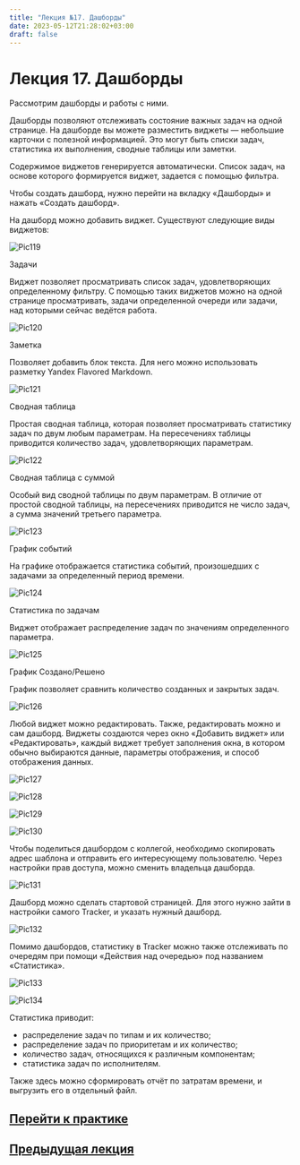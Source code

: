 ```yaml
---
title: "Лекция №17. Дашборды"
date: 2023-05-12T21:28:02+03:00
draft: false
---
```

# **Лекция 17. Дашборды**

Рассмотрим дашборды и работы с ними.

Дашборды позволяют отслеживать состояние важных задач на одной странице. На дашборде вы можете разместить виджеты — небольшие карточки с полезной информацией. Это могут быть списки задач, статистика их выполнения, сводные таблицы или заметки.

Содержимое виджетов генерируется автоматически. Список задач, на основе которого формируется виджет, задается с помощью фильтра.

Чтобы создать дашборд, нужно перейти на вкладку «Дашборды» и нажать «Создать дашборд».

На дашборд можно добавить виджет. Существуют следующие виды виджетов:

![Pic119](/Picture_119.png)

Задачи

Виджет позволяет просматривать список задач, удовлетворяющих определенному фильтру. С помощью таких виджетов можно на одной странице просматривать, задачи определенной очереди или задачи, над которыми сейчас ведётся работа.

![Pic120](/Picture_120.png)

Заметка

Позволяет добавить блок текста. Для него можно использовать разметку Yandex Flavored Markdown.

![Pic121](/Picture_121.png)

Сводная таблица

Простая сводная таблица, которая позволяет просматривать статистику задач по двум любым параметрам. На пересечениях таблицы приводится количество задач, удовлетворяющих параметрам.

![Pic122](/Picture_122.png)

Сводная таблица с суммой

Особый вид сводной таблицы по двум параметрам. В отличие от простой сводной таблицы, на пересечениях приводится не число задач, а сумма значений третьего параметра.

![Pic123](/Picture_123.png)

График событий

На графике отображается статистика событий, произошедших с задачами за определенный период времени.

![Pic124](/Picture_124.png)

Статистика по задачам

Виджет отображает распределение задач по значениям определенного параметра.

![Pic125](/Picture_125.png)

График Создано/Решено

График позволяет сравнить количество созданных и закрытых задач.

![Pic126](/Picture_126.png)

Любой виджет можно редактировать. Также, редактировать можно и сам дашборд. Виджеты создаются через окно «Добавить виджет» или «Редактировать», каждый виджет требует заполнения окна, в котором обычно выбираются данные, параметры отображения, и способ отображения данных.

![Pic127](/Picture_127.png)

![Pic128](/Picture_128.png)

![Pic129](/Picture_129.png)

![Pic130](/Picture_130.png)

Чтобы поделиться дашбордом с коллегой, необходимо скопировать адрес шаблона и отправить его интересующему пользователю. Через настройки прав доступа, можно сменить владельца дашборда.

![Pic131](/Picture_131.png)

Дашборд можно сделать стартовой страницей. Для этого нужно зайти в настройки самого Tracker, и указать нужный дашборд.

![Pic132](/Picture_132.png)

Помимо дашбордов, статистику в Tracker можно также отслеживать по очередям при помощи «Действия над очередью» под названием «Статистика».

![Pic133](/Picture_133.png)

![Pic134](/Picture_134.png)

Статистика приводит:
- распределение задач по типам и их количество;
- распределение задач по приоритетам и их количество;
- количество задач, относящихся к различным компонентам;
- статистика задач по исполнителям.

Также здесь можно сформировать отчёт по затратам времени, и выгрузить его в отдельный файл.

## [Перейти к практике](/практики/практика_10/)
## [Предыдущая лекция](/лекции/лекция_16/)
